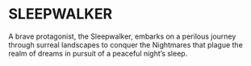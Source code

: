 # SLEEPWALKER
A brave protagonist, the Sleepwalker, embarks on a perilous journey through surreal landscapes to conquer the Nightmares that plague the realm of dreams in pursuit of a peaceful night’s sleep.
